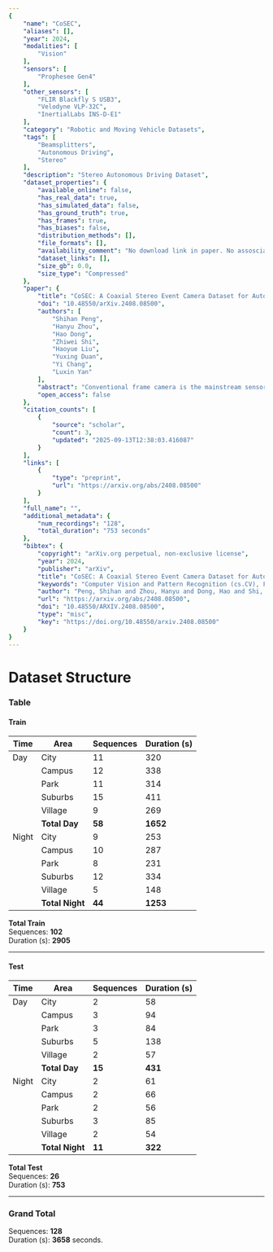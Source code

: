 ```yaml
---
{
    "name": "CoSEC",
    "aliases": [],
    "year": 2024,
    "modalities": [
        "Vision"
    ],
    "sensors": [
        "Prophesee Gen4"
    ],
    "other_sensors": [
        "FLIR Blackfly S USB3",
        "Velodyne VLP-32C",
        "InertialLabs INS-D-E1"
    ],
    "category": "Robotic and Moving Vehicle Datasets",
    "tags": [
        "Beamsplitters",
        "Autonomous Driving",
        "Stereo"
    ],
    "description": "Stereo Autonomous Driving Dataset",
    "dataset_properties": {
        "available_online": false,
        "has_real_data": true,
        "has_simulated_data": false,
        "has_ground_truth": true,
        "has_frames": true,
        "has_biases": false,
        "distribution_methods": [],
        "file_formats": [],
        "availability_comment": "No download link in paper. No assosciated project page or Github repository.",
        "dataset_links": [],
        "size_gb": 0.0,
        "size_type": "Compressed"
    },
    "paper": {
        "title": "CoSEC: A Coaxial Stereo Event Camera Dataset for Autonomous Driving",
        "doi": "10.48550/arXiv.2408.08500",
        "authors": [
            "Shihan Peng",
            "Hanyu Zhou",
            "Hao Dong",
            "Zhiwei Shi",
            "Haoyue Liu",
            "Yuxing Duan",
            "Yi Chang",
            "Luxin Yan"
        ],
        "abstract": "Conventional frame camera is the mainstream sensor of the autonomous driving scene perception, while it is limited in adverse conditions, such as low light. Event camera with high dynamic range has been applied in assisting frame camera for the multimodal fusion, which relies heavily on the pixel-level spatial alignment between various modalities. Typically, existing multimodal datasets mainly place event and frame cameras in parallel and directly align them spatially via warping operation. However, this parallel strategy is less effective for multimodal fusion, since the large disparity exacerbates spatial misalignment due to the large event-frame baseline. We argue that baseline minimization can reduce alignment error between event and frame cameras. In this work, we introduce hybrid coaxial event-frame devices to build the multimodal system, and propose a coaxial stereo event camera (CoSEC) dataset for autonomous driving. As for the multimodal system, we first utilize the microcontroller to achieve time synchronization, and then spatially calibrate different sensors, where we perform intra- and inter-calibration of stereo coaxial devices. As for the multimodal dataset, we filter LiDAR point clouds to generate depth and optical flow labels using reference depth, which is further improved by fusing aligned event and frame data in nighttime conditions. With the help of the coaxial device, the proposed dataset can promote the all-day pixel-level multimodal fusion. Moreover, we also conduct experiments to demonstrate that the proposed dataset can improve the performance and generalization of the multimodal fusion.",
        "open_access": false
    },
    "citation_counts": [
        {
            "source": "scholar",
            "count": 3,
            "updated": "2025-09-13T12:38:03.416087"
        }
    ],
    "links": [
        {
            "type": "preprint",
            "url": "https://arxiv.org/abs/2408.08500"
        }
    ],
    "full_name": "",
    "additional_metadata": {
        "num_recordings": "128",
        "total_duration": "753 seconds"
    },
    "bibtex": {
        "copyright": "arXiv.org perpetual, non-exclusive license",
        "year": 2024,
        "publisher": "arXiv",
        "title": "CoSEC: A Coaxial Stereo Event Camera Dataset for Autonomous Driving",
        "keywords": "Computer Vision and Pattern Recognition (cs.CV), FOS: Computer and information sciences, FOS: Computer and information sciences",
        "author": "Peng, Shihan and Zhou, Hanyu and Dong, Hao and Shi, Zhiwei and Liu, Haoyue and Duan, Yuxing and Chang, Yi and Yan, Luxin",
        "url": "https://arxiv.org/abs/2408.08500",
        "doi": "10.48550/ARXIV.2408.08500",
        "type": "misc",
        "key": "https://doi.org/10.48550/arxiv.2408.08500"
    }
}
---
```


# Dataset Structure

### Table

#### Train

| Time  | Area    | Sequences | Duration (s) |
|-------|---------|-----------|--------------|
| Day   | City    | 11        | 320          |
|       | Campus  | 12        | 338          |
|       | Park    | 11        | 314          |
|       | Suburbs | 15        | 411          |
|       | Village | 9         | 269          |
|       | **Total Day** | **58** | **1652**     |
| Night | City    | 9         | 253          |
|       | Campus  | 10        | 287          |
|       | Park    | 8         | 231          |
|       | Suburbs | 12        | 334          |
|       | Village | 5         | 148          |
|       | **Total Night** | **44** | **1253**     |

**Total Train**  
Sequences: **102**  
Duration (s): **2905**

---

#### Test

| Time  | Area    | Sequences | Duration (s) |
|-------|---------|-----------|--------------|
| Day   | City    | 2         | 58           |
|       | Campus  | 3         | 94           |
|       | Park    | 3         | 84           |
|       | Suburbs | 5         | 138          |
|       | Village | 2         | 57           |
|       | **Total Day** | **15** | **431**      |
| Night | City    | 2         | 61           |
|       | Campus  | 2         | 66           |
|       | Park    | 2         | 56           |
|       | Suburbs | 3         | 85           |
|       | Village | 2         | 54           |
|       | **Total Night** | **11** | **322**      |

**Total Test**  
Sequences: **26**  
Duration (s): **753**

---

### Grand Total  
Sequences: **128**  
Duration (s): **3658** seconds.